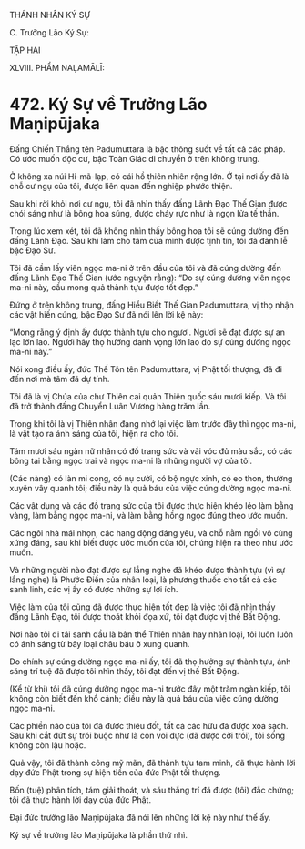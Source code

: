 THÁNH NHÂN KÝ SỰ

C. Trưởng Lão Ký Sự:

TẬP HAI

XLVIII. PHẨM NAḶAMĀLĪ:

# 472. Ký Sự về Trưởng Lão Maṇipūjaka

Đấng Chiến Thắng tên Padumuttara là bậc thông suốt về tất cả các pháp. Có ước muốn độc cư, bậc Toàn Giác di chuyển ở trên không trung.

Ở không xa núi Hi-mã-lạp, có cái hồ thiên nhiên rộng lớn. Ở tại nơi ấy đã là chỗ cư ngụ của tôi, được liên quan đến nghiệp phước thiện.

Sau khi rời khỏi nơi cư ngụ, tôi đã nhìn thấy đấng Lãnh Đạo Thế Gian được chói sáng như là bông hoa súng, được cháy rực như là ngọn lửa tế thần.

Trong lúc xem xét, tôi đã không nhìn thấy bông hoa tôi sẽ cúng dường đến đấng Lãnh Đạo. Sau khi làm cho tâm của mình được tịnh tín, tôi đã đảnh lễ bậc Đạo Sư.

Tôi đã cầm lấy viên ngọc ma-ni ở trên đầu của tôi và đã cúng dường đến đấng Lãnh Đạo Thế Gian (ước nguyện rằng): “Do sự cúng dường viên ngọc ma-ni này, cầu mong quả thành tựu được tốt đẹp.”

Đứng ở trên không trung, đấng Hiểu Biết Thế Gian Padumuttara, vị thọ nhận các vật hiến cúng, bậc Đạo Sư đã nói lên lời kệ này:

“Mong rằng ý định ấy được thành tựu cho ngươi. Ngươi sẽ đạt được sự an lạc lớn lao. Ngươi hãy thọ hưởng danh vọng lớn lao do sự cúng dường ngọc ma-ni này.”

Nói xong điều ấy, đức Thế Tôn tên Padumuttara, vị Phật tối thượng, đã đi đến nơi mà tâm đã dự tính.

Tôi đã là vị Chúa của chư Thiên cai quản Thiên quốc sáu mươi kiếp. Và tôi đã trở thành đấng Chuyển Luân Vương hàng trăm lần.

Trong khi tôi là vị Thiên nhân đang nhớ lại việc làm trước đây thì ngọc ma-ni, là vật tạo ra ánh sáng của tôi, hiện ra cho tôi.

Tám mươi sáu ngàn nữ nhân có đồ trang sức và vải vóc đủ màu sắc, có các bông tai bằng ngọc trai và ngọc ma-ni là những người vợ của tôi.

(Các nàng) có làn mi cong, có nụ cười, có bộ ngực xinh, có eo thon, thường xuyên vây quanh tôi; điều này là quả báu của việc cúng dường ngọc ma-ni.

Các vật dụng và các đồ trang sức của tôi được thực hiện khéo léo làm bằng vàng, làm bằng ngọc ma-ni, và làm bằng hồng ngọc đúng theo ước muốn.

Các ngôi nhà mái nhọn, các hang động đáng yêu, và chỗ nằm ngồi vô cùng xứng đáng, sau khi biết được ước muốn của tôi, chúng hiện ra theo như ước muốn.

Và những người nào đạt được sự lắng nghe đã khéo được thành tựu (vì sự lắng nghe) là Phước Điền của nhân loại, là phương thuốc cho tất cả các sanh linh, các vị ấy có được những sự lợi ích.

Việc làm của tôi cũng đã được thực hiện tốt đẹp là việc tôi đã nhìn thấy đấng Lãnh Đạo, tôi được thoát khỏi đọa xứ, tôi đạt được vị thế Bất Động.

Nơi nào tôi đi tái sanh dầu là bản thể Thiên nhân hay nhân loại, tôi luôn luôn có ánh sáng từ bảy loại châu báu ở xung quanh.

Do chính sự cúng dường ngọc ma-ni ấy, tôi đã thọ hưởng sự thành tựu, ánh sáng trí tuệ đã được tôi nhìn thấy, tôi đạt đến vị thế Bất Động.

(Kể từ khi) tôi đã cúng dường ngọc ma-ni trước đây một trăm ngàn kiếp, tôi không còn biết đến khổ cảnh; điều này là quả báu của việc cúng dường ngọc ma-ni.

Các phiền não của tôi đã được thiêu đốt, tất cả các hữu đã được xóa sạch. Sau khi cắt đứt sự trói buộc như là con voi đực (đã được cởi trói), tôi sống không còn lậu hoặc.

Quả vậy, tôi đã thành công mỹ mãn, đã thành tựu tam minh, đã thực hành lời dạy đức Phật trong sự hiện tiền của đức Phật tối thượng.

Bốn (tuệ) phân tích, tám giải thoát, và sáu thắng trí đã được (tôi) đắc chứng; tôi đã thực hành lời dạy của đức Phật.

Đại đức trưởng lão Maṇipūjaka đã nói lên những lời kệ này như thế ấy.

Ký sự về trưởng lão Maṇipūjaka là phần thứ nhì.
